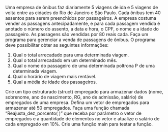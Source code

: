 Uma empresa de ônibus faz diariamente 5 viagens de ida e 5 viagens de volta entre
as cidades do Rio de Janeiro e São Paulo. Cada ônibus tem 40 assentos para serem
preenchidos por passageiros. A empresa costuma vender as passagens
antecipadamente, e para cada passagem vendida é anotado o número do assento, a
data e hora, o CPF, o nome e a idade do passageiro. As passagens são vendidas por
80 reais cada.
Faça um programa para gerenciar a venda de passagens de ônibus. O programa deve
possibilitar obter as seguintes informações:
1. Qual o total arrecadado para uma determinada viagem.
2. Qual o total arrecadado em um determinado mês.
3. Qual o nome do passageiro de uma determinada poltrona P de uma
determinada viagem.
4. Qual o horário de viagem mais rentável.
5. Qual a média de idade dos passageiros. 


Crie um tipo estruturado (struct) empregado para armazenar dados (nome,
sobrenome, ano de nascimento, RG, ano de admissão, salário) de empregados de
uma empresa. Defina um vetor de empregados para armazenar até 50 empregados.
Faça uma função chamada “Reajusta_dez_porcento( )” que receba por parâmetro o
vetor de empregados e a quantidade de elementos no vetor e atualize o salário de
cada empregado em 10%. Crie uma função main para testar a função.


